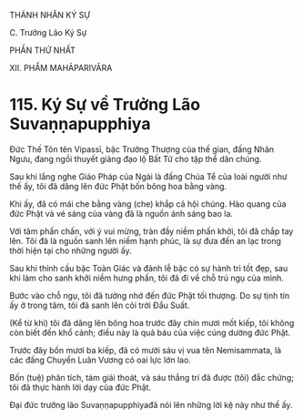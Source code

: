 THÁNH NHÂN KÝ SỰ

C. Trưởng Lão Ký Sự

PHẦN THỨ NHẤT

XII. PHẨM MAHĀPARIVĀRA

# 115. Ký Sự về Trưởng Lão Suvaṇṇapupphiya

Đức Thế Tôn tên Vipassī, bậc Trưởng Thượng của thế gian, đấng Nhân Ngưu, đang ngồi thuyết giảng đạo lộ Bất Tử cho tập thể dân chúng.

Sau khi lắng nghe Giáo Pháp của Ngài là đấng Chúa Tể của loài người như thế ấy, tôi đã dâng lên đức Phật bốn bông hoa bằng vàng.

Khi ấy, đã có mái che bằng vàng (che) khắp cả hội chúng. Hào quang của đức Phật và vẻ sáng của vàng đã là nguồn ánh sáng bao la.

Với tâm phấn chấn, với ý vui mừng, tràn đầy niềm phấn khởi, tôi đã chắp tay lên. Tôi đã là nguồn sanh lên niềm hạnh phúc, là sự đưa đến an lạc trong thời hiện tại cho những người ấy.

Sau khi thỉnh cầu bậc Toàn Giác và đảnh lễ bậc có sự hành trì tốt đẹp, sau khi làm cho sanh khởi niềm hưng phấn, tôi đã đi về chỗ trú ngụ của mình.

Bước vào chỗ ngụ, tôi đã tưởng nhớ đến đức Phật tối thượng. Do sự tịnh tín ấy ở trong tâm, tôi đã sanh lên cõi trời Đẩu Suất.

(Kể từ khi) tôi đã dâng lên bông hoa trước đây chín mươi mốt kiếp, tôi không còn biết đến khổ cảnh; điều này là quả báu của việc cúng dường đức Phật.

Trước đây bốn mươi ba kiếp, đã có mười sáu vị vua tên Nemisammata, là các đấng Chuyển Luân Vương có oai lực lớn lao.

Bốn (tuệ) phân tích, tám giải thoát, và sáu thắng trí đã được (tôi) đắc chứng; tôi đã thực hành lời dạy của đức Phật.

Đại đức trưởng lão Suvaṇṇapupphiyađã nói lên những lời kệ này như thế ấy.
